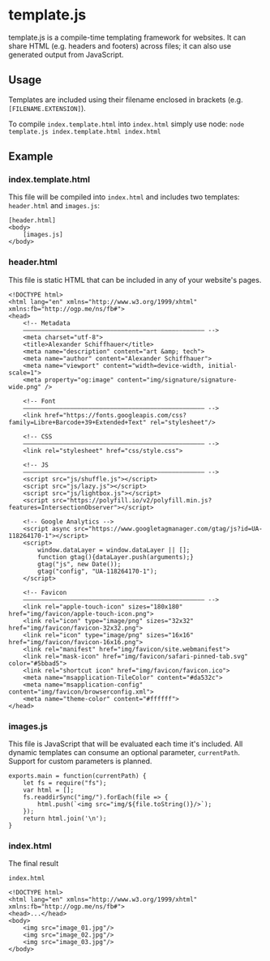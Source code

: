 # template.js
template.js is a compile-time templating framework for websites. It can share HTML (e.g. headers and footers) across files; it can also use generated output from JavaScript.

## Usage
Templates are included using their filename enclosed in brackets (e.g. `[FILENAME.EXTENSION]`).

To compile `index.template.html` into `index.html` simply use node: `node template.js index.template.html index.html`

## Example

### index.template.html
This file will be compiled into `index.html` and includes two templates: `header.html` and `images.js`:

```
[header.html]
<body>
	[images.js]
</body>
```

### header.html
This file is static HTML that can be included in any of your website's pages.
```
<!DOCTYPE html>
<html lang="en" xmlns="http://www.w3.org/1999/xhtml" xmlns:fb="http://ogp.me/ns/fb#">
<head>
	<!-- Metadata
	–––––––––––––––––––––––––––––––––––––––––––––––––– -->
	<meta charset="utf-8">
	<title>Alexander Schiffhauer</title>
	<meta name="description" content="art &amp; tech">
	<meta name="author" content="Alexander Schiffhauer">
	<meta name="viewport" content="width=device-width, initial-scale=1">
	<meta property="og:image" content="img/signature/signature-wide.png" />

	<!-- Font
	–––––––––––––––––––––––––––––––––––––––––––––––––– -->
	<link href="https://fonts.googleapis.com/css?family=Libre+Barcode+39+Extended+Text" rel="stylesheet"/>

	<!-- CSS
	–––––––––––––––––––––––––––––––––––––––––––––––––– -->
	<link rel="stylesheet" href="css/style.css">

	<!-- JS
	–––––––––––––––––––––––––––––––––––––––––––––––––– -->
	<script src="js/shuffle.js"></script>
	<script src="js/lazy.js"></script>
	<script src="js/lightbox.js"></script>
	<script src="https://polyfill.io/v2/polyfill.min.js?features=IntersectionObserver"></script>

	<!-- Google Analytics -->
	<script async src="https://www.googletagmanager.com/gtag/js?id=UA-118264170-1"></script>
	<script>
		window.dataLayer = window.dataLayer || [];
		function gtag(){dataLayer.push(arguments);}
		gtag("js", new Date());
		gtag("config", "UA-118264170-1");
	</script>

	<!-- Favicon
	–––––––––––––––––––––––––––––––––––––––––––––––––– -->
	<link rel="apple-touch-icon" sizes="180x180" href="img/favicon/apple-touch-icon.png">
	<link rel="icon" type="image/png" sizes="32x32" href="img/favicon/favicon-32x32.png">
	<link rel="icon" type="image/png" sizes="16x16" href="img/favicon/favicon-16x16.png">
	<link rel="manifest" href="img/favicon/site.webmanifest">
	<link rel="mask-icon" href="img/favicon/safari-pinned-tab.svg" color="#5bbad5">
	<link rel="shortcut icon" href="img/favicon/favicon.ico">
	<meta name="msapplication-TileColor" content="#da532c">
	<meta name="msapplication-config" content="img/favicon/browserconfig.xml">
	<meta name="theme-color" content="#ffffff">
</head>
```

### images.js
This file is JavaScript that will be evaluated each time it's included. All dynamic templates can consume an optional parameter, `currentPath`. Support for custom parameters is planned.
```
exports.main = function(currentPath) {
	let fs = require("fs");
	var html = [];
	fs.readdirSync("img/").forEach(file => {
		html.push(`<img src="img/${file.toString()}/>`);
	});
	return html.join('\n');
}
```

### index.html
The final result

`index.html`
```
<!DOCTYPE html>
<html lang="en" xmlns="http://www.w3.org/1999/xhtml" xmlns:fb="http://ogp.me/ns/fb#">
<head>...</head>
<body>
	<img src="image_01.jpg"/>
	<img src="image_02.jpg"/>
	<img src="image_03.jpg"/>
</body>

```

